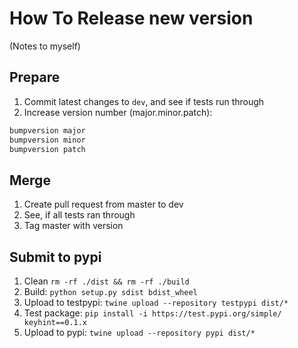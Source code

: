 # How To Release new version

(Notes to myself)

## Prepare

1. Commit latest changes to `dev`, and see if tests run through
2. Increase version number (major.minor.patch):

```sh
bumpversion major
bumpversion minor
bumpversion patch
```

## Merge

1. Create pull request from master to dev
2. See, if all tests ran through
3. Tag master with version

## Submit to pypi

1. Clean `rm -rf ./dist && rm -rf ./build`
2. Build: `python setup.py sdist bdist_wheel`
3. Upload to testpypi: `twine upload --repository testpypi dist/*`
4. Test package: `pip install -i https://test.pypi.org/simple/ keyhint==0.1.x`
5. Upload to pypi: `twine upload --repository pypi dist/*`

